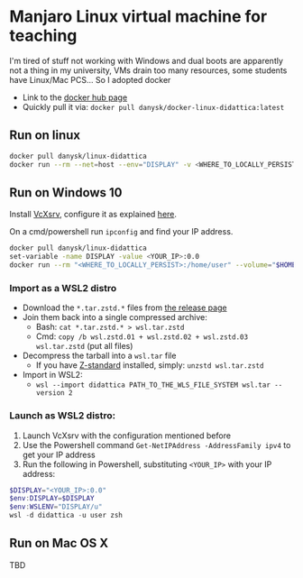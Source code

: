 # Manjaro Linux virtual machine for teaching

I'm tired of stuff not working with Windows and dual boots are apparently not a thing in my university,
VMs drain too many resources,
some students have Linux/Mac PCS...
So I adopted docker

* Link to the [docker hub page](https://hub.docker.com/repository/docker/danysk/docker-linux-didattica)
* Quickly pull it via: `docker pull danysk/docker-linux-didattica:latest`

## Run on linux

```bash
docker pull danysk/linux-didattica
docker run --rm --net=host --env="DISPLAY" -v <WHERE_TO_LOCALLY_PERSIST>:/home/user --volume="$HOME/.Xauthority:/.Xauthority:rw" -it danysk/linux-didattica
```

## Run on Windows 10

Install [VcXsrv](https://sourceforge.net/projects/vcxsrv/), configure it as explained [here](https://archive.vn/qPC6F).

On a cmd/powershell run `ipconfig` and find your IP address.
```bash
docker pull danysk/linux-didattica
set-variable -name DISPLAY -value <YOUR_IP>:0.0
docker run --rm "<WHERE_TO_LOCALLY_PERSIST>:/home/user" --volume="$HOME/.Xauthority:/.Xauthority:rw" -e DISPLAY=$DISPLAY -it danysk/linux-didattica
```

### Import as a WSL2 distro

* Download the `*.tar.zstd.*` files from [the release page](https://github.com/DanySK/docker-linux-didattica/releases)
* Join them back into a single compressed archive:
  * Bash: `cat *.tar.zstd.* > wsl.tar.zstd`
  * Cmd: `copy /b wsl.zstd.01 + wsl.zstd.02 + wsl.zstd.03 wsl.tar.zstd` (put all files)
* Decompress the tarball into a `wsl.tar` file
  * If you have [Z-standard](http://facebook.github.io/zstd/) installed, simply: `unzstd wsl.tar.zstd`
* Import in WSL2:
  * `wsl --import didattica PATH_TO_THE_WLS_FILE_SYSTEM wsl.tar --version 2`

### Launch as WSL2 distro:

1. Launch VcXsrv with the configuration mentioned before
2. Use the Powershell command `Get-NetIPAddress -AddressFamily ipv4` to get your IP address
3. Run the following in Powershell, substituting `<YOUR_IP>` with your IP address:

```Powershell
$DISPLAY="<YOUR_IP>:0.0"
$env:DISPLAY=$DISPLAY
$env:WSLENV="DISPLAY/u"
wsl -d didattica -u user zsh
```

## Run on Mac OS X

TBD
